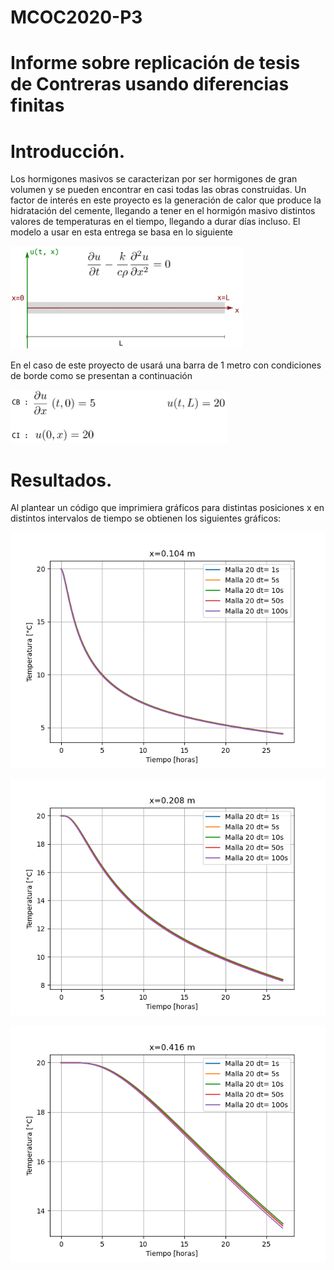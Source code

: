 # MCOC2020-P3
  
# Informe sobre replicación de tesis de Contreras usando diferencias finitas 

# Introducción.
Los hormigones masivos se caracterizan por ser hormigones de gran volumen y se pueden encontrar en casi todas las obras construidas. Un factor de interés en este proyecto es la generación de calor que produce la hidratación del cemente, llegando a tener en el hormigón masivo distintos valores de temperaturas en el tiempo, llegando a durar días incluso.
El modelo a usar en esta entrega se basa en lo siguiente

![imagen](/Ec1.png)

En el caso de este proyecto de usará una barra de 1 metro con condiciones de borde como se presentan a continuación
 
![imagen](/Cond_borde.png)


# Resultados.

 Al plantear un código que imprimiera gráficos para distintas posiciones x en distintos intervalos de tiempo se obtienen los siguientes gráficos:
 
 ![imagen](/x=0.104.png)
 
 

![imagen](/x=0.208.png)
  
  
![imagen](/x=0.416.png)
